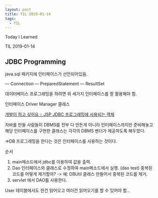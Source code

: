 ```yaml
---
layout: post
title: TIL 2019-01-14
tags:
  - TIL
---
```


Today I Learned

TIL 2019-01-14

## JDBC Programming

java.sql 패키지에 인터페이스가 선언되어있음.

— Connection
— PreparedStatement
— ResultSet

데이터베이스 프로그래밍을 하려면 위 세가지 인터페이스를 잘 활용해야 함.

인터페이스
Driver Manager 클래스

[개발이 하고 싶어요 :: JSP JDBC 프로그래밍에 사용되는 객체](http://hyeonstorage.tistory.com/111)

자바를 만들 사람들이 DBMS를 전부 다 만든게 아니라 인터페이스까지만 준비해놓고  
해당 인터페이스를 구현한 클래스는 각각의 DBMS 벤더가 제공하도록 해두었다.

=>DB 프로그래밍을 한다는 것은 인터페이스를 사용하는 것이다.

순서

1. main메소드에서 jdbc를 이용하여 값을 출력.
2. Dao 인터페이스와 클래스로 수정하여 main메소드에서 실행. (dao test)
   중복된  
   코드를 어떻게 제거할까? -> 예: DBUtil 클래스 만들어서 중복된 코드를 제거.
3. servlet 에서 DAO를 사용한다.

User 테이블에서도 한건 읽어오고 여러건 읽어오기를 할 수 있어야 함..